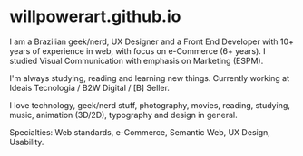 willpowerart.github.io
======================

I am a Brazilian geek/nerd, UX Designer and a Front End Developer with 10+ years of experience in web, with focus on e-Commerce (6+ years). I studied Visual Communication with emphasis on Marketing (ESPM).

I'm always studying, reading and learning new things. Currently working at Ideais Tecnologia / B2W Digital / [B] Seller.

I love technology, geek/nerd stuff, photography, movies, reading, studying, music, animation (3D/2D), typography and design in general.

Specialties: Web standards, e-Commerce, Semantic Web, UX Design, Usability.
